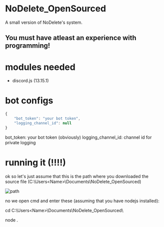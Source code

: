 # NoDelete_OpenSourced
A small version of NoDelete's system.

## You must have atleast an experience with programming!

# modules needed
- discord.js (13.15.1)

# bot configs

```js
{
    "bot_token": "your bot token",
    "logging_channel_id": null
}
```
bot_token: your bot token (obviously)
logging_channel_id: channel id for private logging

# running it (!!!!)

ok so let's just assume that this is the path where you downloaded the source file (C:\Users\<Name>\Documents\NoDelete_OpenSourced\)

![path](https://ironworks.neocities.org/assets/simple1.PNG)

no we open cmd and enter these (assuming that you have nodejs installed):

cd C:\Users\<Name>\Documents\NoDelete_OpenSourced\

node .
